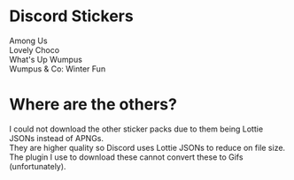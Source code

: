 # Discord Stickers
Among Us  
Lovely Choco  
What's Up Wumpus  
Wumpus & Co: Winter Fun  

# Where are the others?
I could not download the other sticker packs due to them being Lottie JSONs instead of APNGs.  
They are higher quality so Discord uses Lottie JSONs to reduce on file size.  
The plugin I use to download these cannot convert these to Gifs (unfortunately).

